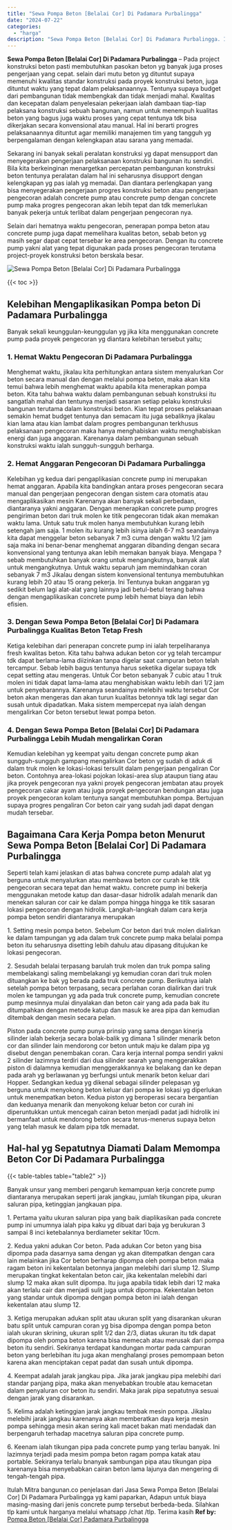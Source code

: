 ```yaml
---
title: "Sewa Pompa Beton [Belalai Cor] Di Padamara Purbalingga"
date: "2024-07-22"
categories: 
  - "harga"
description: "Sewa Pompa Beton [Belalai Cor] Di Padamara Purbalingga. Itulah Mitra bangunan.co penjelasan dari Jasa Sewa Pompa Beton [Belalai Cor] Di Padamara Purbalingg..."
---
```


**Sewa Pompa Beton \[Belalai Cor\] Di Padamara Purbalingga** – Pada project konstruksi beton pasti membutuhkan pasokan beton yg banyak juga proses pengerjaan yang cepat. selain dari mutu beton yg dituntut supaya memenuhi kwalitas standar konstruksi pada proyek konstruksi beton, juga dituntut waktu yang tepat dalam pelaksanaannya. Tentunya supaya budget dari pembangunan tidak membengkak dan tidak menjadi mahal. Kwalitas dan kecepatan dalam penyelesaian pekerjaan ialah dambaan tiap-tiap pelaksana konstruksi sebuah bangunan, namun untuk menempuh kualitas beton yang bagus juga waktu proses yang cepat tentunya tdk bisa dikerjakan secara konvensional atau manual. Hal ini berarti progres pelaksanaannya dituntut agar memiliki manajemen tim yang tangguh yg berpengalaman dengan kelengkapan atau sarana yang memadai.

Sekarang ini banyak sekali peralatan konstruksi yg dapat mensupport dan menyegerakan pengerjaan pelaksanaan konstruksi bangunan itu sendiri. Bila kita berkeinginan menargetkan percepatan pembangunan konstruksi beton tentunya peralatan dalam hal ini seharusnya disupport dengan kelengkapan yg pas ialah yg memadai. Dan diantara perlengkapan yang bisa menyegerakan pengerjaan progres konstruksi beton atau pengerjaan pengecoran adalah concrete pump atau concrete pump dengan concrete pump maka progres pengecoran akan lebih tepat dan tdk memerlukan banyak pekerja untuk terlibat dalam pengerjaan pengecoran nya.

Selain dari hematnya waktu pengecoran, penerapan pompa beton atau concrete pump juga dapat memelihara kualitas beton, sebab beton yg masih segar dapat cepat tersebar ke area pengecoran. Dengan itu concrete pump yakni alat yang tepat digunakan pada proses pengecoran terutama project-proyek konstruksi beton berskala besar.

![Sewa Pompa Beton [Belalai Cor] Di Padamara Purbalingga](/images/sewa-concrete-pump-24.png)

{{< toc >}}

## Kelebihan Mengaplikasikan Pompa beton Di Padamara Purbalingga

Banyak sekali keunggulan-keunggulan yg jika kita menggunakan concrete pump pada proyek pengecoran yg diantara kelebihan tersebut yaitu;

### 1\. Hemat Waktu Pengecoran Di Padamara Purbalingga

Menghemat waktu, jikalau kita perhitungkan antara sistem menyalurkan Cor beton secara manual dan dengan melalui pompa beton, maka akan kita temui bahwa lebih menghemat waktu apabila kita menerapkan pompa beton. Kita tahu bahwa waktu dalam pembangunan sebuah konstruksi itu sangatlah mahal dan tentunya menjadi sasaran setiap pelaku konstruksi bangunan terutama dalam konstruksi beton. Kian tepat proses pelaksanaan semakin hemat budget tentunya dan semacam itu juga sebaliknya jikalau kian lama atau kian lambat dalam progres pembangunan terkhusus pelaksanaan pengecoran maka hanya menghabiskan waktu menghabiskan energi dan juga anggaran. Karenanya dalam pembangunan sebuah konstruksi waktu ialah sungguh-sungguh berharga.

### 2\. Hemat Anggaran Pengecoran Di Padamara Purbalingga

Kelebihan yg kedua dari pengaplikasian concrete pump ini merupakan hemat anggaran. Apabila kita bandingkan antara proses pengecoran secara manual dan pengerjaan pengecoran dengan sistem cara otomatis atau mengaplikasikan mesin Karenanya akan banyak sekali perbedaan, diantaranya yakni anggaran. Dengan menerapkan concrete pump progres pengiriman beton dari truk molen ke titik pengecoran tidak akan memakan waktu lama. Untuk satu truk molen hanya membutuhkan kurang lebih setengah jam saja. 1 molen itu kurang lebih isinya ialah 6-7 m3 seandainya kita dapat menggelar beton sebanyak 7 m3 cuma dengan waktu 1/2 jam saja maka ini benar-benar menghemat anggaran dibanding dengan secara konvensional yang tentunya akan lebih memakan banyak biaya. Mengapa ? sebab membutuhkan banyak orang untuk mengangkutnya, banyak alat untuk mengangkutnya. Untuk waktu separuh jam memindahkan coran sebanyak 7 m3 Jikalau dengan sistem konvensional tentunya membutuhkan kurang lebih 20 atau 15 orang pekerja. Ini Tentunya bukan anggaran yg sedikit belum lagi alat-alat yang lainnya jadi betul-betul terang bahwa dengan mengaplikasikan concrete pump lebih hemat biaya dan lebih efisien.

### 3\. Dengan Sewa Pompa Beton \[Belalai Cor\] Di Padamara Purbalingga Kualitas Beton Tetap Fresh

Ketiga kelebihan dari penerapan concrete pump ini ialah terpeliharanya fresh kwalitas beton. Kita tahu bahwa adukan beton cor yg telah tercampur tdk dapat berlama-lama diizinkan tanpa digelar saat campuran beton telah tercampur. Sebab lebih bagus tentunya harus seketika digelar supaya tdk cepat setting atau mengeras. Untuk Cor beton sebanyak 7 cubic atau 1 truk molen ini tidak dapat lama-lama atau menghabiskan waktu lebih dari 1/2 jam untuk penyebarannya. Karenanya seandainya melebihi waktu tersebut Cor beton akan mengeras dan akan turun kualitas betonnya tdk lagi segar dan susah untuk dipadatkan. Maka sistem mempercepat nya ialah dengan mengalirkan Cor beton tersebut lewat pompa beton.

### 4\. Dengan Sewa Pompa Beton \[Belalai Cor\] Di Padamara Purbalingga Lebih Mudah mengalirkan Coran

Kemudian kelebihan yg keempat yaitu dengan concrete pump akan sungguh-sungguh gampang mengalirkan Cor beton yg sudah di aduk di dalam truk molen ke lokasi-lokasi tersulit dalam pengerjaan pengaliran Cor beton. Contohnya area-lokasi pojokan lokasi-area slup ataupun tiang atau jika proyek pengecoran nya yakni proyek pengecoran jembatan atau proyek pengecoran cakar ayam atau juga proyek pengecoran bendungan atau juga proyek pengecoran kolam tentunya sangat membutuhkan pompa. Bertujuan supaya progres pengaliran Cor beton cair yang sudah jadi dapat dengan mudah tersebar.

## Bagaimana Cara Kerja Pompa beton Menurut Sewa Pompa Beton \[Belalai Cor\] Di Padamara Purbalingga

Seperti telah kami jelaskan di atas bahwa concrete pump adalah alat yg berguna untuk menyalurkan atau membawa beton cor curah ke titik pengecoran secara tepat dan hemat waktu. concrete pump ini bekerja menggunakan metode katup dan dasar-dasar hidrolik adalah menarik dan menekan saluran cor cair ke dalam pompa hingga hingga ke titik sasaran lokasi pengecoran dengan hidrolik. Langkah-langkah dalam cara kerja pompa beton sendiri diantaranya merupakan

1\. Setting mesin pompa beton. Sebelum Cor beton dari truk molen dialirkan ke dalam tampungan yg ada dalam truk concrete pump maka belalai pompa beton itu seharusnya disetting lebih dahulu atau dipasang ditujukan ke lokasi pengecoran.

2\. Sesudah belalai terpasang barulah truk molen dan truk pompa saling membelakangi saling membelakangi yg kemudian coran dari truk molen dituangkan ke bak yg berada pada truk concrete pump. Berikutnya ialah setelah pompa beton terpasang, secara perlahan coran dialirkan dari truk molen ke tampungan yg ada pada truk concrete pump, kemudian concrete pump mesinnya mulai dinyalakan dan beton cair yang ada pada bak itu ditumpahkan dengan metode katup dan masuk ke area pipa dan kemudian ditembak dengan mesin secara pelan.

Piston pada concrete pump punya prinsip yang sama dengan kinerja silinder ialah bekerja secara bolak-balik yg dimana 1 silinder menarik beton cor dan silinder lain mendorong cor beton untuk maju ke dalam pipa yg disebut dengan penembakan coran. Cara kerja internal pompa sendiri yakni 2 silinder lazimnya terdiri dari dua silinder searah yang menggerakkan piston di dalamnya kemudian menggerakkannya ke belakang dan ke depan pada arah yg berlawanan yg berfungsi untuk menarik beton keluar dari Hopper. Sedangkan kedua yg dikenal sebagai silinder pelepasan yg berguna untuk menyokong beton keluar dari pompa ke lokasi yg diperlukan untuk menempatkan beton. Kedua piston yg beroperasi secara bergantian dan keduanya menarik dan menyokong keluar beton cor curah ini diperuntukkan untuk mencegah cairan beton menjadi padat jadi hidrolik ini bermanfaat untuk mendorong beton secara terus-menerus supaya beton yang telah masuk ke dalam pipa tdk memadat.

## Hal-hal yg Sepatutnya Diamati Dalam Memompa Beton Cor Di Padamara Purbalingga

{{< table-tables table="table2" >}}

Banyak unsur yang memberi pengaruh kemampuan kerja concrete pump diantaranya merupakan seperti jarak jangkau, jumlah tikungan pipa, ukuran saluran pipa, ketinggian jangkauan pipa.

1\. Pertama yaitu ukuran saluran pipa yang baik diaplikasikan pada concrete pump ini umumnya ialah pipa kaku yg dibuat dari baja yg berukuran 3 sampai 8 inci ketebalannya berdiameter sekitar 10cm.

2\. Kedua yakni adukan Cor beton. Pada adukan Cor beton yang bisa dipompa pada dasarnya sama dengan yg akan ditempatkan dengan cara lain melainkan jika Cor beton berharap dipompa oleh pompa beton maka ragam beton ini kekentalan betonnya jangan melebihi dari slump 12. Slump merupakan tingkat kekentalan beton cair, jika kekentalan melebihi dari slump 12 maka akan sulit dipompa. Itu juga apabila tidak lebih dari 12 maka akan terlalu cair dan menjadi sulit juga untuk dipompa. Kekentalan beton yang standar untuk dipompa dengan pompa beton ini ialah dengan kekentalan atau slump 12.

3\. Ketiga merupakan adukan split atau ukuran split yang disarankan ukuran batu split untuk campuran coran yg bisa dipompa dengan pompa beton ialah ukuran skrining, ukuran split 1/2 dan 2/3, diatas ukuran itu tdk dapat dipompa oleh pompa beton karena bisa memecah atau merusak dari pompa beton itu sendiri. Sekiranya terdapat kandungan mortar pada campuran beton yang berlebihan itu juga akan menghalangi proses pemompaan beton karena akan menciptakan cepat padat dan susah untuk dipompa.

4\. Keempat adalah jarak jangkau pipa. Jika jarak jangkau pipa melebihi dari standar panjang pipa, maka akan menyebabkan trouble atau kemacetan dalam penyaluran cor beton itu sendiri. Maka jarak pipa sepatutnya sesuai dengan jarak yang disarankan.

5\. Kelima adalah ketinggian jarak jangkau tembak mesin pompa. Jikalau melebihi jarak jangkau karenanya akan memberatkan daya kerja mesin pompa sehingga mesin akan sering kali macet bakan mati mendadak dan berpengaruh terhadap macetnya saluran pipa concrete pump.

6\. Keenam ialah tikungan pipa pada concrete pump yang terlau banyak. Ini lazimnya terjadi pada mesim pompa beton ragam pompa katak atau portable. Sekiranya terlalu bnanyak sambungan pipa atau tikungan pipa karenanya bisa menyebabkan cairan beton lama lajunya dan mengering di tengah-tengah pipa.

Itulah Mitra bangunan.co penjelasan dari Jasa Sewa Pompa Beton \[Belalai Cor\] Di Padamara Purbalingga yg kami paparkan, Adapun untuk biaya masing-masing dari jenis concrete pump tersebut berbeda-beda. Silahkan tlp kami untuk harganya melalui whatsapp /chat /tlp. Terima kasih
**Ref by:** [Pompa Beton [Belalai Cor] Padamara Purbalingga](https://id.wikipedia.org/wiki/Pompa)
